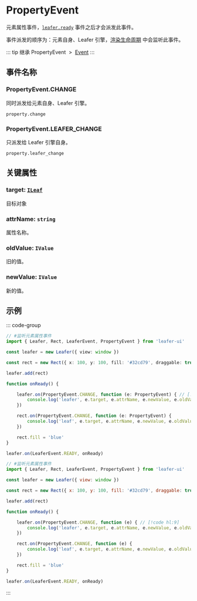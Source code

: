 # PropertyEvent

元素属性事件，[`leafer.ready`](./Leafer.md) 事件之后才会派发此事件。

事件派发的顺序为：元素自身、Leafer 引擎，[渲染生命周期](/guide/life/render.md) 中会监听此事件。

::: tip 继承
PropertyEvent &nbsp;>&nbsp; [Event](../basic/Event.md)
:::

## 事件名称

### PropertyEvent.CHANGE

同时派发给元素自身、Leafer 引擎。

`property.change`

### PropertyEvent.LEAFER_CHANGE

只派发给 Leafer 引擎自身。

`property.leafer_change`

## 关键属性

### target: [`ILeaf`](/api/interfaces/ILeaf.md)

目标对象

### attrName: `string`

属性名称。

### oldValue: `IValue`

旧的值。

### newValue: `IValue`

新的值。

<!-- ## 继承事件

### [Event](./Event.md) -->

<!-- ## API

### [PropertyEvent](/api/classes/PropertyEvent.md) -->

## 示例

::: code-group
```ts
// #监听元素属性事件
import { Leafer, Rect, LeaferEvent, PropertyEvent } from 'leafer-ui'

const leafer = new Leafer({ view: window })

const rect = new Rect({ x: 100, y: 100, fill: '#32cd79', draggable: true })

leafer.add(rect)

function onReady() {

    leafer.on(PropertyEvent.CHANGE, function (e: PropertyEvent) { // [!code hl:9]
        console.log('leafer', e.target, e.attrName, e.newValue, e.oldValue)
    })

    rect.on(PropertyEvent.CHANGE, function (e: PropertyEvent) {
        console.log('leaf', e.target, e.attrName, e.newValue, e.oldValue)
    })

    rect.fill = 'blue'
}

leafer.on(LeaferEvent.READY, onReady)

```
```js
// #监听元素属性事件
import { Leafer, Rect, LeaferEvent, PropertyEvent } from 'leafer-ui'

const leafer = new Leafer({ view: window })

const rect = new Rect({ x: 100, y: 100, fill: '#32cd79', draggable: true })

leafer.add(rect)

function onReady() {

    leafer.on(PropertyEvent.CHANGE, function (e) { // [!code hl:9]
        console.log('leafer', e.target, e.attrName, e.newValue, e.oldValue)
    })

    rect.on(PropertyEvent.CHANGE, function (e) {
        console.log('leaf', e.target, e.attrName, e.newValue, e.oldValue)
    })

    rect.fill = 'blue'
}

leafer.on(LeaferEvent.READY, onReady)

```
:::
